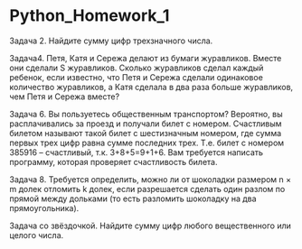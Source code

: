 # Python_Homework_1

Задача 2.
Найдите сумму цифр трехзначного числа.

Задача4.
Петя, Катя и Сережа делают из бумаги журавликов. 
Вместе они сделали S журавликов. 
Сколько журавликов сделал каждый ребенок, если известно, 
что Петя и Сережа сделали одинаковое количество журавликов, 
а Катя сделала в два раза больше журавликов, чем Петя и Сережа вместе?

Задача 6.
Вы пользуетесь общественным транспортом? 
Вероятно, вы расплачивались за проезд и получали билет с номером. 
Счастливым билетом называют такой билет с шестизначным номером, 
где сумма первых трех цифр равна сумме последних трех. 
Т.е. билет с номером 385916 – счастливый, т.к. 3+8+5=9+1+6.
Вам требуется написать программу, которая проверяет счастливость билета.

Задача 8.
Требуется определить, можно ли от шоколадки размером n × m долек отломить k долек, 
если разрешается сделать один разлом по прямой между дольками 
(то есть разломить шоколадку на два прямоугольника).

Задача со звёздочкой.
Найдите сумму цифр любого вещественного или целого числа.


